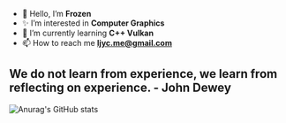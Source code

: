 - 👋 Hello, I’m **Frozen**
- ✨ I’m interested in **Computer Graphics**
- 🌱 I’m currently learning **C++ Vulkan**
- 📫 How to reach me **ljyc.me@gmail.com**

## We do not learn from experience, we learn from reflecting on experience. - John Dewey

![Anurag's GitHub stats](https://github-readme-stats.vercel.app/api?username=AlterFrozen&show_icons=true&theme=radical)

<!---👀
AlterFrozen/AlterFrozen is a ✨ special ✨ repository because its `README.md` (this file) appears on your GitHub profile.
You can click the Preview link to take a look at your changes.
--->
